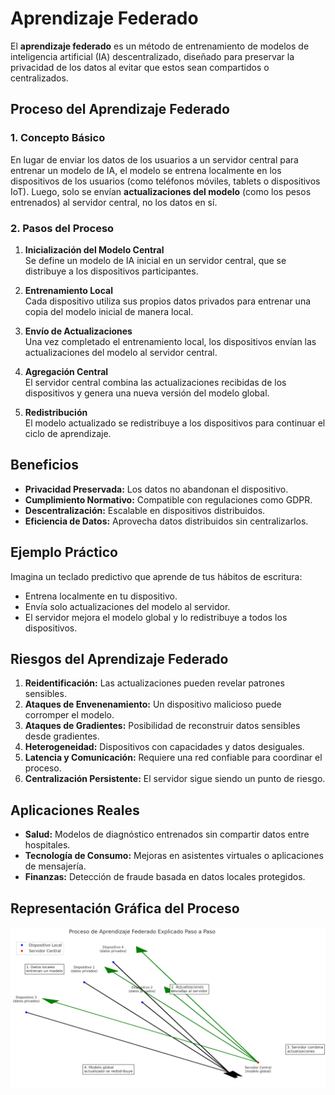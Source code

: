 
# Aprendizaje Federado

El **aprendizaje federado** es un método de entrenamiento de modelos de inteligencia artificial (IA) descentralizado, diseñado para preservar la privacidad de los datos al evitar que estos sean compartidos o centralizados.

## Proceso del Aprendizaje Federado

### 1. Concepto Básico
En lugar de enviar los datos de los usuarios a un servidor central para entrenar un modelo de IA, el modelo se entrena localmente en los dispositivos de los usuarios (como teléfonos móviles, tablets o dispositivos IoT). Luego, solo se envían **actualizaciones del modelo** (como los pesos entrenados) al servidor central, no los datos en sí.

### 2. Pasos del Proceso
1. **Inicialización del Modelo Central**  
   Se define un modelo de IA inicial en un servidor central, que se distribuye a los dispositivos participantes.
   
2. **Entrenamiento Local**  
   Cada dispositivo utiliza sus propios datos privados para entrenar una copia del modelo inicial de manera local.
   
3. **Envío de Actualizaciones**  
   Una vez completado el entrenamiento local, los dispositivos envían las actualizaciones del modelo al servidor central.

4. **Agregación Central**  
   El servidor central combina las actualizaciones recibidas de los dispositivos y genera una nueva versión del modelo global.

5. **Redistribución**  
   El modelo actualizado se redistribuye a los dispositivos para continuar el ciclo de aprendizaje.

## Beneficios
- **Privacidad Preservada:** Los datos no abandonan el dispositivo.
- **Cumplimiento Normativo:** Compatible con regulaciones como GDPR.
- **Descentralización:** Escalable en dispositivos distribuidos.
- **Eficiencia de Datos:** Aprovecha datos distribuidos sin centralizarlos.

## Ejemplo Práctico
Imagina un teclado predictivo que aprende de tus hábitos de escritura:
- Entrena localmente en tu dispositivo.
- Envía solo actualizaciones del modelo al servidor.
- El servidor mejora el modelo global y lo redistribuye a todos los dispositivos.

## Riesgos del Aprendizaje Federado
1. **Reidentificación:** Las actualizaciones pueden revelar patrones sensibles.
2. **Ataques de Envenenamiento:** Un dispositivo malicioso puede corromper el modelo.
3. **Ataques de Gradientes:** Posibilidad de reconstruir datos sensibles desde gradientes.
4. **Heterogeneidad:** Dispositivos con capacidades y datos desiguales.
5. **Latencia y Comunicación:** Requiere una red confiable para coordinar el proceso.
6. **Centralización Persistente:** El servidor sigue siendo un punto de riesgo.

## Aplicaciones Reales
- **Salud:** Modelos de diagnóstico entrenados sin compartir datos entre hospitales.
- **Tecnología de Consumo:** Mejoras en asistentes virtuales o aplicaciones de mensajería.
- **Finanzas:** Detección de fraude basada en datos locales protegidos.

## Representación Gráfica del Proceso
![Aprendizaje Federado Explicado](aprendizaje_federado_grafico.png)
